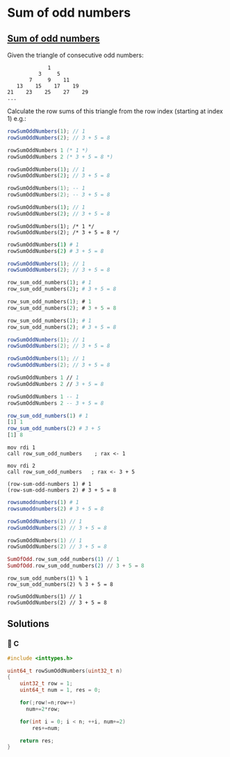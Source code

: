 # Sum of odd numbers

## [Sum of odd numbers](https://www.codewars.com/kata/55fd2d567d94ac3bc9000064)

Given the triangle of consecutive odd numbers:

```text
             1
          3     5
       7     9    11
   13    15    17    19
21    23    25    27    29
...
```

Calculate the row sums of this triangle from the row index \(starting at index 1\) e.g.:

```javascript
rowSumOddNumbers(1); // 1
rowSumOddNumbers(2); // 3 + 5 = 8
```

```ocaml
rowSumOddNumbers 1 (* 1 *)
rowSumOddNumbers 2 (* 3 + 5 = 8 *)
```

```dart
rowSumOddNumbers(1); // 1
rowSumOddNumbers(2); // 3 + 5 = 8
```

```lua
rowSumOddNumbers(1); -- 1
rowSumOddNumbers(2); -- 3 + 5 = 8
```

```php
rowSumOddNumbers(1); // 1
rowSumOddNumbers(2); // 3 + 5 = 8
```

```text
rowSumOddNumbers(1); /* 1 */
rowSumOddNumbers(2); /* 3 + 5 = 8 */
```

```coffeescript
rowSumOddNumbers(1) # 1
rowSumOddNumbers(2) # 3 + 5 = 8
```

```typescript
rowSumOddNumbers(1); // 1
rowSumOddNumbers(2); // 3 + 5 = 8
```

```ruby
row_sum_odd_numbers(1); # 1
row_sum_odd_numbers(2); # 3 + 5 = 8
```

```rust
row_sum_odd_numbers(1); # 1
row_sum_odd_numbers(2); # 3 + 5 = 8
```

```python
row_sum_odd_numbers(1); # 1
row_sum_odd_numbers(2); # 3 + 5 = 8
```

```java
rowSumOddNumbers(1); // 1
rowSumOddNumbers(2); // 3 + 5 = 8
```

```csharp
rowSumOddNumbers(1); // 1
rowSumOddNumbers(2); // 3 + 5 = 8
```

```fsharp
rowSumOddNumbers 1 // 1
rowSumOddNumbers 2 // 3 + 5 = 8
```

```haskell
rowSumOddNumbers 1 -- 1
rowSumOddNumbers 2 -- 3 + 5 = 8
```

```r
row_sum_odd_numbers(1) # 1
[1] 1
row_sum_odd_numbers(2) # 3 + 5
[1] 8
```

```text
mov rdi 1
call row_sum_odd_numbers    ; rax <- 1

mov rdi 2
call row_sum_odd_numbers   ; rax <- 3 + 5
```

```text
(row-sum-odd-numbers 1) # 1
(row-sum-odd-numbers 2) # 3 + 5 = 8
```

```julia
rowsumoddnumbers(1) # 1
rowsumoddnumbers(2) # 3 + 5 = 8
```

```scala
rowSumOddNumbers(1) // 1
rowSumOddNumbers(2) // 3 + 5 = 8
```

```swift
rowSumOddNumbers(1) // 1
rowSumOddNumbers(2) // 3 + 5 = 8
```

```elixir
SumOfOdd.row_sum_odd_numbers(1) // 1
SumOfOdd.row_sum_odd_numbers(2) // 3 + 5 = 8
```

```text
row_sum_odd_numbers(1) % 1
row_sum_odd_numbers(2) % 3 + 5 = 8
```

```text
rowSumOddNumbers(1) // 1
rowSumOddNumbers(2) // 3 + 5 = 8
```

## Solutions

### 👴 C

```c
#include <inttypes.h>

uint64_t rowSumOddNumbers(uint32_t n)
{
    uint32_t row = 1;
    uint64_t num = 1, res = 0;

    for(;row!=n;row++)
      num+=2*row;

    for(int i = 0; i < n; ++i, num+=2)
        res+=num;

    return res;
}
```

